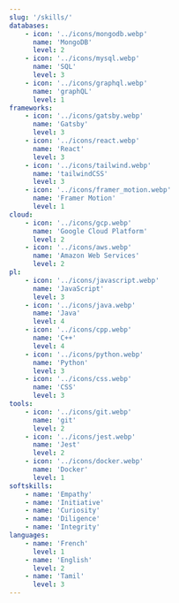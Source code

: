 ```yaml
---
slug: '/skills/'
databases:
    - icon: '../icons/mongodb.webp'
      name: 'MongoDB'
      level: 2
    - icon: '../icons/mysql.webp'
      name: 'SQL'
      level: 3
    - icon: '../icons/graphql.webp'
      name: 'graphQL'
      level: 1
frameworks:
    - icon: '../icons/gatsby.webp'
      name: 'Gatsby'
      level: 3
    - icon: '../icons/react.webp'
      name: 'React'
      level: 3
    - icon: '../icons/tailwind.webp'
      name: 'tailwindCSS'
      level: 3
    - icon: '../icons/framer_motion.webp'
      name: 'Framer Motion'
      level: 1
cloud:
    - icon: '../icons/gcp.webp'
      name: 'Google Cloud Platform'
      level: 2
    - icon: '../icons/aws.webp'
      name: 'Amazon Web Services'
      level: 2
pl:
    - icon: '../icons/javascript.webp'
      name: 'JavaScript'
      level: 3
    - icon: '../icons/java.webp'
      name: 'Java'
      level: 4
    - icon: '../icons/cpp.webp'
      name: 'C++'
      level: 4
    - icon: '../icons/python.webp'
      name: 'Python'
      level: 3
    - icon: '../icons/css.webp'
      name: 'CSS'
      level: 3
tools:
    - icon: '../icons/git.webp'
      name: 'git'
      level: 2
    - icon: '../icons/jest.webp'
      name: 'Jest'
      level: 2
    - icon: '../icons/docker.webp'
      name: 'Docker'
      level: 1
softskills:
    - name: 'Empathy'
    - name: 'Initiative'
    - name: 'Curiosity'
    - name: 'Diligence'
    - name: 'Integrity'
languages:
    - name: 'French'
      level: 1
    - name: 'English'
      level: 2
    - name: 'Tamil'
      level: 3
---
```

